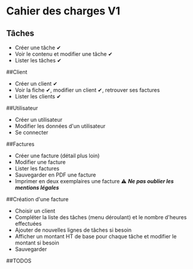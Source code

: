 # Cahier des charges V1

## Tâches
- Créer une tâche ✔
- Voir le contenu et modifier une tâche ✔
- Lister les tâches ✔

##Client
- Créer un client ✔
- Voir la fiche ✔, modifier un client ✔, retrouver ses factures
- Lister les clients ✔


##Utilisateur
- Créer un utilisateur
- Modifier les données d'un utilisateur
- Se connecter


##Factures
- Créer une facture (détail plus loin)
- Modifier une facture
- Lister les factures
- Sauvegarder en PDF une facture
- Imprimer en deux exemplaires une facture ⚠ *****Ne pas oublier les mentions légales*****


##Création d'une facture
- Choisir un client
- Compléter la liste des tâches (menu déroulant) et le nombre d'heures effectuées
- Ajouter de nouvelles lignes de tâches si besoin
- Afficher un montant HT de base pour chaque tâche et modifier le montant si besoin
- Sauvegarder


##TODOS
